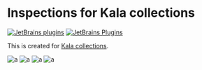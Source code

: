 # Inspections for Kala collections

[![JetBrains plugins](https://img.shields.io/jetbrains/plugin/d/17453)][jb]
[![JetBrains Plugins](https://img.shields.io/jetbrains/plugin/v/17453)][jb]

This is created for [Kala collections](https://github.com/Glavo/kala-common).

![a](https://user-images.githubusercontent.com/16398479/130280242-d9dc6909-df1b-4405-b9b0-a14fc6e3e389.gif)
![a](https://user-images.githubusercontent.com/16398479/130285216-e50415c3-8593-4088-a3bd-ca6255516fec.gif)
![a](https://user-images.githubusercontent.com/16398479/130343323-67492c21-0f1d-405b-b19e-71363112bd5d.gif)
![a](https://user-images.githubusercontent.com/16398479/130343332-0eb19de6-ff78-40c3-aad8-b876ea0c63d5.gif)

[jb]: https://plugins.jetbrains.com/plugin/17453
